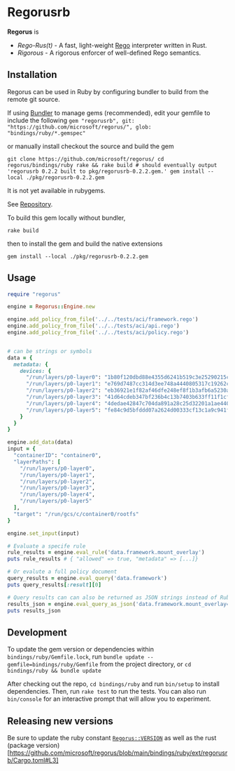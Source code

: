 # Regorusrb

**Regorus** is

  - *Rego*-*Rus(t)*  - A fast, light-weight [Rego](https://www.openpolicyagent.org/docs/latest/policy-language/)
   interpreter written in Rust.
  - *Rigorous* - A rigorous enforcer of well-defined Rego semantics.

## Installation

Regorus can be used in Ruby by configuring bundler to build from the remote git source.

If using [Bundler](https://bundler.io/) to manage gems (recommended), edit your gemfile to include the following
`
gem "regorusrb", git: "https://github.com/microsoft/regorus/", glob: "bindings/ruby/*.gemspec"
`

or manually install checkout the source and build the gem

`
git clone https://github.com/microsoft/regorus/
cd regorus/bindings/ruby
rake && rake build # should eventually output 'regorusrb 0.2.2 built to pkg/regorusrb-0.2.2.gem.'
gem install --local ./pkg/regorusrb-0.2.2.gem
`

It is not yet available in rubygems.

See [Repository](https://github.com/microsoft/regorus).

To build this gem locally without bundler,

`rake build`

then to install the gem and build the native extensions

`gem install --local ./pkg/regorusrb-0.2.2.gem`

## Usage

```ruby
require "regorus"

engine = Regorus::Engine.new

engine.add_policy_from_file('../../tests/aci/framework.rego')
engine.add_policy_from_file('../../tests/aci/api.rego')
engine.add_policy_from_file('../../tests/aci/policy.rego')


# can be strings or symbols
data = {
  metadata: {
    devices: {
      "/run/layers/p0-layer0": "1b80f120dbd88e4355d6241b519c3e25290215c469516b49dece9cf07175a766",
      "/run/layers/p0-layer1": "e769d7487cc314d3ee748a4440805317c19262c7acd2fdbdb0d47d2e4613a15c",
      "/run/layers/p0-layer2": "eb36921e1f82af46dfe248ef8f1b3afb6a5230a64181d960d10237a08cd73c79",
      "/run/layers/p0-layer3": "41d64cdeb347bf236b4c13b7403b633ff11f1cf94dbc7cf881a44d6da88c5156",
      "/run/layers/p0-layer4": "4dedae42847c704da891a28c25d32201a1ae440bce2aecccfa8e6f03b97a6a6c",
      "/run/layers/p0-layer5": "fe84c9d5bfddd07a2624d00333cf13c1a9c941f3a261f13ead44fc6a93bc0e7a"
    }
  }
}

engine.add_data(data)
input = {
  "containerID": "container0",
  "layerPaths": [
    "/run/layers/p0-layer0",
    "/run/layers/p0-layer1",
    "/run/layers/p0-layer2",
    "/run/layers/p0-layer3",
    "/run/layers/p0-layer4",
    "/run/layers/p0-layer5"
  ],
  "target": "/run/gcs/c/container0/rootfs"
}

engine.set_input(input)

# Evaluate a specife rule
rule_results = engine.eval_rule('data.framework.mount_overlay')
puts rule_results # { "allowed" => true, "metadata" => [...]}

# Or evalute a full policy document
query_results = engine.eval_query('data.framework')
puts query_results[:result][0]

# Query results can can also be returned as JSON strings instead of Ruby Hash structure
results_json = engine.eval_query_as_json('data.framework.mount_overlay=x')
puts results_json
```

## Development

To update the gem version or dependencies within `bindings/ruby/Gemfile.lock`, run `bundle update --gemfile=bindings/ruby/Gemfile` from the project directory, or `cd bindings/ruby && bundle update`

After checking out the repo, `cd bindings/ruby` and run `bin/setup` to install dependencies. Then, run `rake test` to run the tests. You can also run `bin/console` for an interactive prompt that will allow you to experiment.

## Releasing new versions

Be sure to update the ruby constant [`Regorus::VERSION`](https://github.com/microsoft/regorus/blob/main/bindings/ruby/lib/regorus/version.rb#L4) as well as the rust (package version)[https://github.com/microsoft/regorus/blob/main/bindings/ruby/ext/regorusrb/Cargo.toml#L3]
